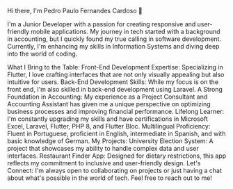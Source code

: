 Hi there, I'm Pedro Paulo Fernandes Cardoso 👋

I'm a Junior Developer with a passion for creating responsive and user-friendly mobile applications. My journey in tech started with a background in accounting, but I quickly found my true calling in software development. Currently, I'm enhancing my skills in Information Systems and diving deep into the world of coding.

What I Bring to the Table:
Front-End Development Expertise: Specializing in Flutter, I love crafting interfaces that are not only visually appealing but also intuitive for users.
Back-End Development Skills: While my focus is on the front end, I'm also skilled in back-end development using Laravel.
A Strong Foundation in Accounting: My experience as a Project Consultant and Accounting Assistant has given me a unique perspective on optimizing business processes and improving financial performance.
Lifelong Learner: I'm constantly upgrading my skills and have certifications in Microsoft Excel, Laravel, Flutter, PHP 8, and Flutter Bloc.
Multilingual Proficiency: Fluent in Portuguese, proficient in English, intermediate in Spanish, and with basic knowledge of German.
My Projects:
University Election System: A project that showcases my ability to handle complex data and user interfaces.
Restaurant Finder App: Designed for dietary restrictions, this app reflects my commitment to inclusive and user-friendly design.
Let's Connect:
I'm always open to collaborating on projects or just having a chat about what's possible in the world of tech. Feel free to reach out to me!
